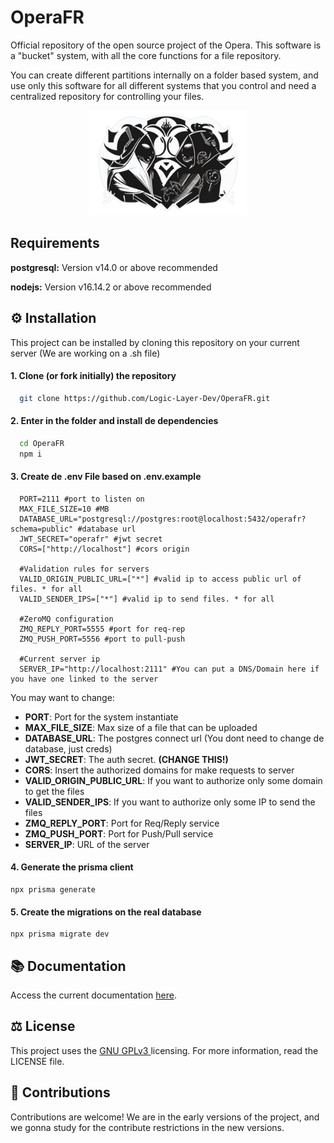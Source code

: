 # OperaFR

Official repository of the open source project of the Opera. This software is a "bucket" system, with all the core functions for a file repository. 

You can create different partitions internally on a folder based system, and use only this software for all different systems that you control and need a centralized repository for controlling your files.


<div align="center">
    <img width="50%" src="https://raw.githubusercontent.com/Logic-Layer-Dev/.github/main/images/operafr_logo.png" alt="Logo">
</div>

## Requirements

**postgresql:** Version v14.0 or above recommended

**nodejs:** Version v16.14.2 or above recommended


## ⚙️ Installation

This project can be installed by cloning this repository on your current server (We are working on a .sh file)

#### 1. Clone (or fork initially) the repository
```bash
  git clone https://github.com/Logic-Layer-Dev/OperaFR.git
```
#### 2. Enter in the folder and install de dependencies
```bash
  cd OperaFR
  npm i
```
#### 3. Create de .env File based on .env.example
```shell 
  PORT=2111 #port to listen on
  MAX_FILE_SIZE=10 #MB
  DATABASE_URL="postgresql://postgres:root@localhost:5432/operafr?schema=public" #database url
  JWT_SECRET="operafr" #jwt secret
  CORS=["http://localhost"] #cors origin

  #Validation rules for servers
  VALID_ORIGIN_PUBLIC_URL=["*"] #valid ip to access public url of files. * for all
  VALID_SENDER_IPS=["*"] #valid ip to send files. * for all

  #ZeroMQ configuration
  ZMQ_REPLY_PORT=5555 #port for req-rep
  ZMQ_PUSH_PORT=5556 #port to pull-push

  #Current server ip
  SERVER_IP="http://localhost:2111" #You can put a DNS/Domain here if you have one linked to the server
```
You may want to change: 

- **PORT**: Port for the system instantiate
- **MAX_FILE_SIZE**: Max size of a file that can be uploaded
- **DATABASE_URL**: The postgres connect url (You dont need to change de database, just creds)
- **JWT_SECRET**: The auth secret. **(CHANGE THIS!)**
- **CORS**: Insert the authorized domains for make requests to server
- **VALID_ORIGIN_PUBLIC_URL**: If you want to authorize only some domain to get the files
- **VALID_SENDER_IPS**: If you want to authorize only some IP to send the files
- **ZMQ_REPLY_PORT**: Port for Req/Reply service
- **ZMQ_PUSH_PORT**: Port for Push/Pull service
- **SERVER_IP**: URL of the server 

#### 4. Generate the prisma client
```shell
npx prisma generate
```

#### 5. Create the migrations on the real database
```shell
npx prisma migrate dev
```
## 📚 Documentation

Access the current documentation [here](https://documenter.getpostman.com/view/10123907/2s9Y5WyjGL).


## ⚖️ License

This project uses the [ GNU GPLv3 ](https://choosealicense.com/licenses/gpl-3.0/) licensing. For more information, read the LICENSE file.


## 🤝 Contributions

Contributions are welcome! We are in the early versions of the project, and we gonna study for the contribute restrictions in the new versions.


